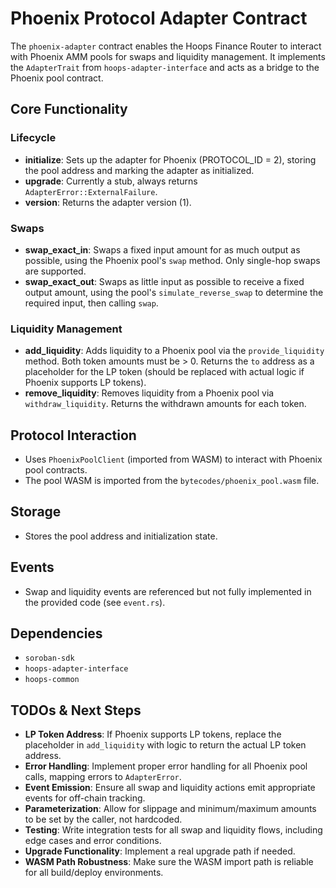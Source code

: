 # Phoenix Protocol Adapter Contract

The `phoenix-adapter` contract enables the Hoops Finance Router to interact with Phoenix AMM pools for swaps and liquidity management. It implements the `AdapterTrait` from `hoops-adapter-interface` and acts as a bridge to the Phoenix pool contract.

## Core Functionality

### Lifecycle
- **initialize**: Sets up the adapter for Phoenix (PROTOCOL_ID = 2), storing the pool address and marking the adapter as initialized.
- **upgrade**: Currently a stub, always returns `AdapterError::ExternalFailure`.
- **version**: Returns the adapter version (1).

### Swaps
- **swap_exact_in**: Swaps a fixed input amount for as much output as possible, using the Phoenix pool's `swap` method. Only single-hop swaps are supported.
- **swap_exact_out**: Swaps as little input as possible to receive a fixed output amount, using the pool's `simulate_reverse_swap` to determine the required input, then calling `swap`.

### Liquidity Management
- **add_liquidity**: Adds liquidity to a Phoenix pool via the `provide_liquidity` method. Both token amounts must be > 0. Returns the `to` address as a placeholder for the LP token (should be replaced with actual logic if Phoenix supports LP tokens).
- **remove_liquidity**: Removes liquidity from a Phoenix pool via `withdraw_liquidity`. Returns the withdrawn amounts for each token.

## Protocol Interaction
- Uses `PhoenixPoolClient` (imported from WASM) to interact with Phoenix pool contracts.
- The pool WASM is imported from the `bytecodes/phoenix_pool.wasm` file.

## Storage
- Stores the pool address and initialization state.

## Events
- Swap and liquidity events are referenced but not fully implemented in the provided code (see `event.rs`).

## Dependencies
- `soroban-sdk`
- `hoops-adapter-interface`
- `hoops-common`

## TODOs & Next Steps
- **LP Token Address**: If Phoenix supports LP tokens, replace the placeholder in `add_liquidity` with logic to return the actual LP token address.
- **Error Handling**: Implement proper error handling for all Phoenix pool calls, mapping errors to `AdapterError`.
- **Event Emission**: Ensure all swap and liquidity actions emit appropriate events for off-chain tracking.
- **Parameterization**: Allow for slippage and minimum/maximum amounts to be set by the caller, not hardcoded.
- **Testing**: Write integration tests for all swap and liquidity flows, including edge cases and error conditions.
- **Upgrade Functionality**: Implement a real upgrade path if needed.
- **WASM Path Robustness**: Make sure the WASM import path is reliable for all build/deploy environments.
